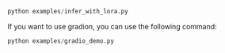 ```python
python examples/infer_with_lora.py
```

If you want to use gradion, you can use the following command:

```python
python examples/gradio_demo.py
```